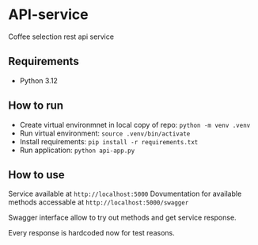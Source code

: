 # API-service
 Coffee selection rest api service

## Requirements
* Python 3.12

## How to run

* Create virtual environmnet in local copy of repo: `python -m venv .venv`
* Run virtual environment: `source .venv/bin/activate`
* Install requirements: `pip install -r requirements.txt`
* Run application: `python api-app.py`

## How to use

Service available at `http://localhost:5000`
Dovumentation for available methods accessable at `http://localhost:5000/swagger`

Swagger interface allow to try out methods and get service response.

Every response is hardcoded now for test reasons.